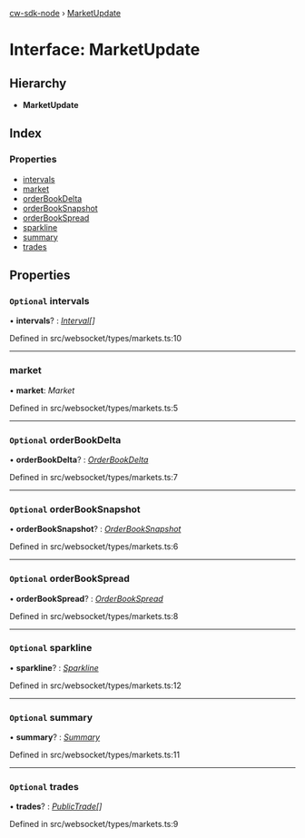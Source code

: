 [cw-sdk-node](../README.md) › [MarketUpdate](marketupdate.md)

# Interface: MarketUpdate

## Hierarchy

* **MarketUpdate**

## Index

### Properties

* [intervals](marketupdate.md#optional-intervals)
* [market](marketupdate.md#market)
* [orderBookDelta](marketupdate.md#optional-orderbookdelta)
* [orderBookSnapshot](marketupdate.md#optional-orderbooksnapshot)
* [orderBookSpread](marketupdate.md#optional-orderbookspread)
* [sparkline](marketupdate.md#optional-sparkline)
* [summary](marketupdate.md#optional-summary)
* [trades](marketupdate.md#optional-trades)

## Properties

### `Optional` intervals

• **intervals**? : *[Interval](interval.md)[]*

Defined in src/websocket/types/markets.ts:10

___

###  market

• **market**: *Market*

Defined in src/websocket/types/markets.ts:5

___

### `Optional` orderBookDelta

• **orderBookDelta**? : *[OrderBookDelta](orderbookdelta.md)*

Defined in src/websocket/types/markets.ts:7

___

### `Optional` orderBookSnapshot

• **orderBookSnapshot**? : *[OrderBookSnapshot](orderbooksnapshot.md)*

Defined in src/websocket/types/markets.ts:6

___

### `Optional` orderBookSpread

• **orderBookSpread**? : *[OrderBookSpread](orderbookspread.md)*

Defined in src/websocket/types/markets.ts:8

___

### `Optional` sparkline

• **sparkline**? : *[Sparkline](sparkline.md)*

Defined in src/websocket/types/markets.ts:12

___

### `Optional` summary

• **summary**? : *[Summary](summary.md)*

Defined in src/websocket/types/markets.ts:11

___

### `Optional` trades

• **trades**? : *[PublicTrade](publictrade.md)[]*

Defined in src/websocket/types/markets.ts:9
